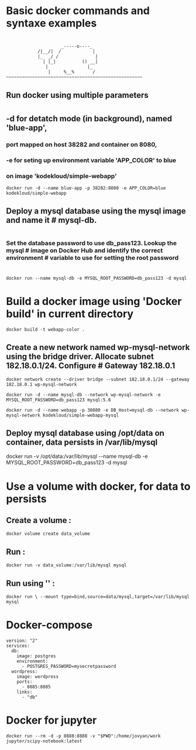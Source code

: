 # Basic docker commands and syntaxe examples
#
```console
                     _-----o----_
            /|__/|  /            |
            |_  _/ /              |
              | |_|          () __|
               |               |_
                |     %__%       /
~~~~~~~~~~~~~~~~~~~~~~~~~~~~~~~~~~~~~~~~~~~~~~~~~~~~
```
## Run docker using multiple parameters
#
## -d for detatch mode (in background), named 'blue-app',
### port mapped on host 38282 and container on 8080, 
### -e for seting up environment variable 'APP_COLOR' to blue
### on image 'kodekloud/simple-webapp'

```console
docker run -d --name blue-app -p 38282:8080 -e APP_COLOR=blue kodekloud/simple-webapp
```
## Deploy a mysql database using the mysql image and name it # mysql-db.
#
### Set the database password to use db_pass123. Lookup the mysql # image on Docker Hub and identify the correct environment # variable to use for setting the root password
#
```console
docker run --name mysql-db -e MYSQL_ROOT_PASSWORD=db_pass123 -d mysql 
```
# Build a docker image using 'Docker build' in current directory
```console
docker build -t webapp-color .
```
## Create a new network named wp-mysql-network using the bridge driver. Allocate subnet 182.18.0.1/24. Configure # Gateway 182.18.0.1
```console
docker network create --driver bridge --subnet 182.18.0.1/24 --gateway 182.18.0.1 wp-mysql-network

docker run -d --name mysql-db --network wp-mysql-network -e MYSQL_ROOT_PASSWORD=db_pass123 mysql:5.6

docker run -d --name webapp -p 38080 -e DB_Host=mysql-db --network wp-mysql-network kodekloud/simple-webapp-mysql
```
## Deploy mysql database using /opt/data on container, data persists in /var/lib/mysql

docker run -v /opt/data:/var/lib/mysql --name mysql-db -e MYSQL_ROOT_PASSWORD=db_pass123 -d mysql

# Use a volume with docker, for data to persists

## Create a volume : 
```console
docker volume create data_volume
```
## Run : 
```console
docker run -v data_volume:/var/lib/mysql mysql
```
## Run using '\' : 
```console
docker run \ --mount type=bind,source=data/mysql,target=/var/lib/mysql mysql
```
# Docker-compose
```console
version: "2"
services:
  db:
    image: postgres
    environment:
      - POSTGRES_PASSWORD=mysecretpassword
  wordpress:
    image: wordpress
    ports:
      - 8085:8085
    links:
      - "db"
```
# Docker for jupyter 
```console
docker run --rm -d -p 8888:8888 -v "$PWD":/home/jovyan/work jupyter/scipy-notebook:latest
```